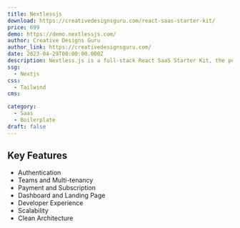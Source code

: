 ```yaml
---
title: Nextlessjs
download: https://creativedesignsguru.com/react-saas-starter-kit/
price: 699
demo: https://demo.nextlessjs.com/
author: Creative Designs Guru
author_link: https://creativedesignsguru.com/
date: 2023-04-29T00:00:00.000Z
description: Nextless.js is a full-stack React SaaS Starter Kit, the perfect SaaS boilerplate to launch a SaaS faster and earn your first MRR. It includes everything you need to start your product.
ssg:
  - Nextjs
css:
  - Tailwind
cms:

category:
  - Saas
  - Boilerplate
draft: false
---
```


## Key Features

- Authentication
- Teams and Multi-tenancy
- Payment and Subscription
- Dashboard and Landing Page
- Developer Experience
- Scalability
- Clean Architecture

